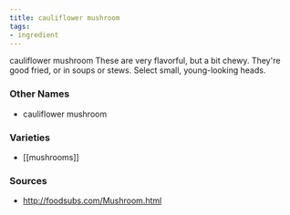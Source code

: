 ```yaml
---
title: cauliflower mushroom
tags:
- ingredient
---
```

cauliflower mushroom These are very flavorful, but a bit chewy. They're good fried, or in soups or stews. Select small, young-looking heads.

### Other Names

* cauliflower mushroom

### Varieties

* [[mushrooms]]

### Sources
* http://foodsubs.com/Mushroom.html
